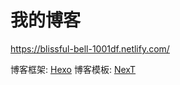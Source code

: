 # 我的博客

https://blissful-bell-1001df.netlify.com/

博客框架: [Hexo](https://hexo.io/docs/index.html)
博客模板: [NexT](https://theme-next.iissnan.com/theme-settings.html)
